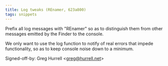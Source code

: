 ```yaml
---
title: Log tweaks (REnamer, 623a800)
tags: snippets
---
```


Prefix all log messages with "REnamer" so as to distinguish them from other messages emitted by the Finder to the console.

We only want to use the log function to notify of real errors that impede functionality, so as to keep console noise down to a minimum.

Signed-off-by: Greg Hurrell &lt;greg@hurrell.net&gt;
